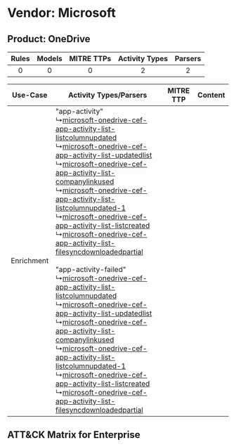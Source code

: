 Vendor: Microsoft
=================
Product: OneDrive
-----------------
| Rules | Models | MITRE TTPs | Activity Types | Parsers |
|:-----:|:------:|:----------:|:--------------:|:-------:|
|   0   |   0    |     0      |       2        |    2    |

|  Use-Case  | Activity Types/Parsers    | MITRE TTP | Content    |
|:----------:| ---- | --------- | ---- |
| Enrichment |  "app-activity"<br> ↳[microsoft-onedrive-cef-app-activity-list-listcolumnupdated](Ps/pC_microsoftonedrivecefappactivitylistlistcolumnupdated.md)<br> ↳[microsoft-onedrive-cef-app-activity-list-updatedlist](Ps/pC_microsoftonedrivecefappactivitylistupdatedlist.md)<br> ↳[microsoft-onedrive-cef-app-activity-list-companylinkused](Ps/pC_microsoftonedrivecefappactivitylistcompanylinkused.md)<br> ↳[microsoft-onedrive-cef-app-activity-list-listcolumnupdated-1](Ps/pC_microsoftonedrivecefappactivitylistlistcolumnupdated1.md)<br> ↳[microsoft-onedrive-cef-app-activity-list-listcreated](Ps/pC_microsoftonedrivecefappactivitylistlistcreated.md)<br> ↳[microsoft-onedrive-cef-app-activity-list-filesyncdownloadedpartial](Ps/pC_microsoftonedrivecefappactivitylistfilesyncdownloadedpartial.md)<br><br> "app-activity-failed"<br> ↳[microsoft-onedrive-cef-app-activity-list-listcolumnupdated](Ps/pC_microsoftonedrivecefappactivitylistlistcolumnupdated.md)<br> ↳[microsoft-onedrive-cef-app-activity-list-updatedlist](Ps/pC_microsoftonedrivecefappactivitylistupdatedlist.md)<br> ↳[microsoft-onedrive-cef-app-activity-list-companylinkused](Ps/pC_microsoftonedrivecefappactivitylistcompanylinkused.md)<br> ↳[microsoft-onedrive-cef-app-activity-list-listcolumnupdated-1](Ps/pC_microsoftonedrivecefappactivitylistlistcolumnupdated1.md)<br> ↳[microsoft-onedrive-cef-app-activity-list-listcreated](Ps/pC_microsoftonedrivecefappactivitylistlistcreated.md)<br> ↳[microsoft-onedrive-cef-app-activity-list-filesyncdownloadedpartial](Ps/pC_microsoftonedrivecefappactivitylistfilesyncdownloadedpartial.md)<br> |    | [](RM/r_m_microsoft_onedrive_Enrichment.md) |

ATT&CK Matrix for Enterprise
----------------------------
